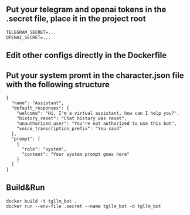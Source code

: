 ## Put your telegram and openai tokens in the .secret file, place it in the project root

```
TELEGRAM_SECRET=...
OPENAI_SECRET=...
```

## Edit other configs directly in the Dockerfile

## Put your system promt in the character.json file with the following structure

```
{
  "name": "Assistant",
  "default_responses": {
    "welcome": "Hi, I'm a virtual assistant, how can I help you?",
    "history_reset": "Chat history was reset",
    "unauthorized_user": "You're not authorized to use this bot",
    "voice_transcription_prefix": "You said"
  },
  "prompt": [
    {
      "role": "system",
      "content": "Your system prompt goes here"
    }
  ]
}
```

## Build&Run

```
docker build -t tgllm_bot .
docker run --env-file .secret --name tgllm_bot -d tgllm_bot
```
